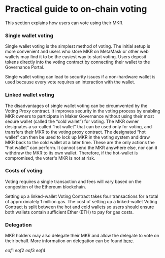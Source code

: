 # Practical guide to on-chain voting
This section explains how users can vote using their MKR. 

### Single wallet voting
Single wallet voting is the simplest method of voting. The initial setup is more convenient and users who store MKR on MetaMask or other web wallets may find it to be the easiest way to start voting. Users deposit tokens directly into the voting contract by connecting their wallet to the Governance Portal. 

Single wallet voting can lead to security issues if a non-hardware wallet is used because every vote requires an interaction with the wallet.

### Linked wallet voting
The disadvantages of single wallet voting can be circumvented by the Voting Proxy contract. It improves security in the voting process by enabling MKR owners to participate in Maker Governance without using their most secure wallet (called the “cold wallet”) for voting. The MKR owner designates a so-called “hot wallet” that can be used only for voting, and transfers their MKR to the voting proxy contract. The designated “hot wallet” can then be used to lock up MKR in the voting system and draw MKR back to the cold wallet at a later time. These are the only actions the “hot wallet” can perform. It cannot send the MKR anywhere else, nor can it withdraw the MKR to its own wallet. Therefore, if the hot-wallet is compromised, the voter's MKR is not at risk.


### Costs of voting
Voting requires a single transaction and fees will vary based on the congestion of the Ethereum blockchain. 

Setting up a linked-wallet Voting Contract takes four transactions for a total of approximately 1 million gas. The cost of setting up a linked-wallet Voting Contract is split between the hot and cold wallets so users should ensure both wallets contain sufficient Ether (ETH) to pay for gas costs.

### Delegation
MKR holders may also delegate their MKR and allow the delegate to vote on their behalf. More information on delegation can be found [here](https://manual.makerdao.com/governance/what-is-delegation).

$eof1$
$eof2$
$eof3$
$eof4$